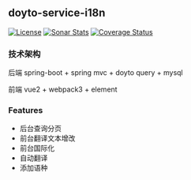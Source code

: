 doyto-service-i18n
---
[![License](http://img.shields.io/:license-apache-brightgreen.svg)](http://www.apache.org/licenses/LICENSE-2.0.html)
[![Sonar Stats](https://sonarcloud.io/api/project_badges/measure?project=win.doyto%3Adoyto-service-i18n&metric=alert_status)](https://sonarcloud.io/dashboard?id=win.doyto%3Adoyto-service-i18n)
[![Coverage Status](https://sonarcloud.io/api/project_badges/measure?project=win.doyto%3Adoyto-service-i18n&metric=coverage)](https://sonarcloud.io/component_measures?id=win.doyto%3Adoyto-service-i18n&metric=coverage)

### 技术架构

后端 spring-boot + spring mvc + doyto query + mysql

前端 vue2 + webpack3 + element

### Features

- 后台查询分页
- 前台翻译文本增改
- 前台国际化
- 自动翻译
- 添加语种


